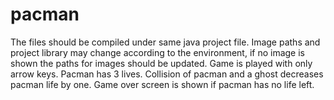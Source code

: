 # pacman
The files should be compiled under same java project file. 
Image paths and project library may change according to the environment, 
if no image is shown the paths for images should be updated.
Game is played with only arrow keys.
Pacman has 3 lives.
Collision of pacman and a ghost decreases pacman life by one.
Game over screen is shown if pacman has no life left.
